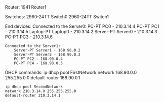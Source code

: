 Router: 
    1941 Router1

Switches: 
    2960-24TT Switch0
    2960-24TT Switch1

End devices:
    Connected to the Server0:
        PC-PT PC0 - 210.3.14.4
        PC-PT PC1 - 210.3.14.5
        Laptop-PT Laptop0 - 210.3.14.2
        Server-PT Server0 - 210.3.14.3
        PC-PT PC3 - 210.3.14.6

    Connected to the Server1:
        Server-PT Server1 - 168.90.0.2
        Server-PT Server2 - 168.90.0.3
        PC-PT PC2 - 168.90.0.4
        PC-PT PC4 - 168.90.0.5

DHCP commands: 
    ip dhcp pool FirstNetwork
    network 168.90.0.0 255.255.0.0
    default-router 168.90.0.1

    ip dhcp pool SecondNetwork
    network 210.3.14.0 255.255.255.0
    default-router 210.3.14.1

